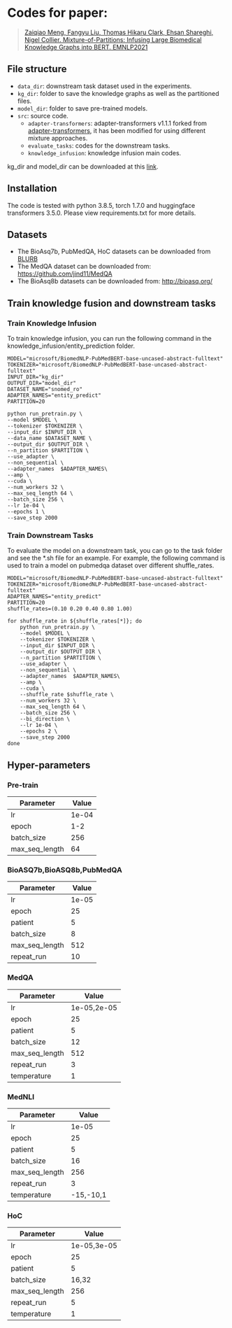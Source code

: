 # Codes for paper: 
> [Zaiqiao Meng, Fangyu Liu, Thomas Hikaru Clark, Ehsan Shareghi, Nigel Collier. Mixture-of-Partitions: Infusing Large Biomedical Knowledge Graphs into BERT. EMNLP2021](https://arxiv.org/abs/2109.04810)

## File structure

- `data_dir`: downstream task dataset used in the experiments.
- `kg_dir`: folder to save the knowledge graphs as well as the partitioned files.
- `model_dir`: folder to save pre-trained models.
- `src`: source code.
  - `adapter-transformers`: adapter-transformers v1.1.1 forked from [adapter-transformers](https://github.com/Adapter-Hub/adapter-transformers), it has been modified for using different mixture approaches.
  - `evaluate_tasks`: codes for the downstream tasks.
  -  `knowledge_infusion`: knowledge infusion main codes.

kg_dir and model_dir can be downloaded at this [link](https://www.dropbox.com/s/s8zb8o5agpgx1e9/data_model.zip?dl=0).
## Installation

The code is tested with python 3.8.5, torch 1.7.0 and huggingface transformers 3.5.0. Please view requirements.txt for more details.

## Datasets
- The BioAsq7b, PubMedQA, HoC datasets can be downloaded from [BLURB](https://microsoft.github.io/BLURB/submit.html)
- The MedQA dataset can be downloaded from: https://github.com/jind11/MedQA
- The BioAsq8b datasets can be downloaded from: http://bioasq.org/

## Train knowledge fusion and downstream tasks

### Train Knowledge Infusion
To train knowledge infusion, you can run the following command in the knowledge_infusion/entity_prediction folder.
```shell
MODEL="microsoft/BiomedNLP-PubMedBERT-base-uncased-abstract-fulltext"
TOKENIZER="microsoft/BiomedNLP-PubMedBERT-base-uncased-abstract-fulltext"
INPUT_DIR="kg_dir"
OUTPUT_DIR="model_dir"
DATASET_NAME="snomed_ro"
ADAPTER_NAMES="entity_predict"
PARTITION=20

python run_pretrain.py \
--model $MODEL \
--tokenizer $TOKENIZER \
--input_dir $INPUT_DIR \
--data_name $DATASET_NAME \
--output_dir $OUTPUT_DIR \
--n_partition $PARTITION \
--use_adapter \
--non_sequential \
--adapter_names  $ADAPTER_NAMES\
--amp \
--cuda \
--num_workers 32 \
--max_seq_length 64 \
--batch_size 256 \
--lr 1e-04 \
--epochs 1 \
--save_step 2000
```
### Train Downstream Tasks
To evaluate the model on a downstream task, you can go to the task folder and see the *.sh file for an example. For example, the following command is used to train a model on pubmedqa dataset over different shuffle_rates.
```shell
MODEL="microsoft/BiomedNLP-PubMedBERT-base-uncased-abstract-fulltext"
TOKENIZER="microsoft/BiomedNLP-PubMedBERT-base-uncased-abstract-fulltext"
ADAPTER_NAMES="entity_predict"
PARTITION=20
shuffle_rates=(0.10 0.20 0.40 0.80 1.00)

for shuffle_rate in ${shuffle_rates[*]}; do
    python run_pretrain.py \
    --model $MODEL \
    --tokenizer $TOKENIZER \
    --input_dir $INPUT_DIR \
    --output_dir $OUTPUT_DIR \
    --n_partition $PARTITION \
    --use_adapter \
    --non_sequential \
    --adapter_names  $ADAPTER_NAMES\
    --amp \
    --cuda \
    --shuffle_rate $shuffle_rate \
    --num_workers 32 \
    --max_seq_length 64 \
    --batch_size 256 \
    --bi_direction \
    --lr 1e-04 \
    --epochs 2 \
    --save_step 2000
done
```

## Hyper-parameters

### Pre-train
|Parameter|Value|
|------|------|
|lr|1e-04|
|epoch|1-2|
|batch_size|256|
|max_seq_length|64|

### BioASQ7b,BioASQ8b,PubMedQA
|Parameter|Value|
|------|------|
|lr|1e-05|
|epoch|25|
|patient|5|
|batch_size|8|
|max_seq_length|512|
|repeat_run|10|

### MedQA
|Parameter|Value|
|------|------|
|lr|1e-05,2e-05|
|epoch|25|
|patient|5|
|batch_size|12|
|max_seq_length|512|
|repeat_run|3|
|temperature|1|

### MedNLI
|Parameter|Value|
|------|------|
|lr|1e-05|
|epoch|25|
|patient|5|
|batch_size|16|
|max_seq_length|256|
|repeat_run|3|
|temperature|-15,-10,1|

### HoC
|Parameter|Value|
|------|------|
|lr|1e-05,3e-05|
|epoch|25|
|patient|5|
|batch_size|16,32|
|max_seq_length|256|
|repeat_run|5|
|temperature|1|

